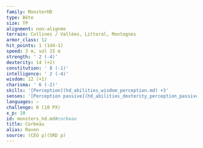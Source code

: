 ```yaml
---
family: MonsterHD
type: Bête
size: TP
alignment: non-alignée
terrain: Collines / Vallées, Littoral, Montagnes
armor_class: 12
hit_points: 1 (1d4-1)
speed: 3 m, vol 15 m
strength: ' 2 (-4)'
dexterity: 14 (+2)
constitution: ' 8 (-1)'
intelligence: ' 2 (-4)'
wisdom: 12 (+1)
charisma: ' 6 (-2)'
skills: '[Perception](hd_abilities_wisdom_perception.md) +3'
senses: '[Perception passive](hd_abilities_dexterity_perception_passive.md) 13'
languages: —
challenge: 0 (10 PX)
x_p: 10
id: monsters_hd.md#corbeau
title: Corbeau
alias: Raven
source: (CEO p)(SRD p)
---
```


